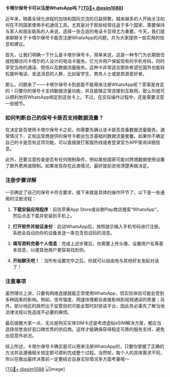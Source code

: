 **卡塔尔保号卡可以注册WhatsApp吗？[[TG💪+ @esim1088](https://t.me/s/esim1088)]**

近年来，随着全球化进程的加快和国际交流的日益频繁，越来越多的人开始关注如何在不同国家使用手机通信工具。尤其是对于那些经常往返于多个国家、需要保持与家人和朋友联系的人来说，选择一张合适的电话卡显得尤为重要。今天，我们就来聊聊关于卡塔尔保号卡能否注册WhatsApp的问题，并为大家提供一些实用的信息和建议。

首先，让我们明确一下什么是卡塔尔保号卡。简单来说，这是一种专门为长期居住或短期访问卡塔尔的人设计的电话卡服务。它允许用户保留现有的手机号码，同时享受当地的通话、短信以及数据流量服务。这种卡非常适合那些希望在国外也能轻松接听电话、发送消息的人群，比如留学生、商务人士或是旅游爱好者。

那么，问题来了——卡塔尔保号卡到底能不能用来注册WhatsApp呢？答案是肯定的！只要你的保号卡支持数据流量功能，并且能够正常连接到互联网，那么你就可以顺利地将WhatsApp绑定到这张卡上。不过，在实际操作过程中，还是需要注意一些细节。

### 如何判断自己的保号卡是否支持数据流量？

在决定是否使用卡塔尔保号卡之前，你需要先确认该卡是否具备数据流量服务。通常情况下，正规运营商提供的保号卡都会包含基础的数据流量套餐。如果你不确定自己的卡是否有这项功能，可以直接拨打客服热线或者登录官方APP查询详细信息。

此外，还要注意检查是否有任何限制条件，例如某些国家可能对跨境数据使用设置了额外费用或限制。如果发现存在此类情况，最好提前咨询清楚再做决定。

### 注册步骤详解

一旦确定了自己的保号卡符合要求，接下来就是具体的操作环节了。以下是一些通用的注册流程：

1. **下载安装应用程序**：前往苹果App Store或谷歌Play商店搜索“WhatsApp”，然后点击下载并安装到手机上。
   
2. **打开软件并验证身份**：启动WhatsApp后，按照提示输入手机号码进行注册。系统会自动向你的设备发送一条包含验证码的消息。

3. **填写资料完善个人信息**：完成上述步骤后，你需要上传头像、设置用户名等基本信息，以便其他用户更容易找到你。

4. **开始聊天吧！**：当所有设置完毕之后，你就可以自由地与其他好友发起对话了！

### 注意事项

虽然理论上讲，只要有网络连接就能正常使用WhatsApp，但实际体验可能会受到多种因素的影响。例如，信号强度、网速快慢都会直接影响到视频通话的质量；另外，部分地区的政府出于监管目的可能会暂时封锁该平台，因此务必事先了解当地法律法规以免造成不必要的麻烦。

最后提醒大家一点，无论是购买实体SIM卡还是考虑虚拟eSIM解决方案，都应当选择信誉良好且口碑优秀的供应商。这样才能确保获得稳定可靠的服务支持，避免出现意外状况。

综上所述，卡塔尔保号卡确实是可以用来注册WhatsApp的，只要你掌握了正确的方法并且遵循相关规定即可顺利完成整个过程。当然啦，每个人的具体需求不同，所以在做出最终决策前一定要结合自身实际情况多方面考量哦～

[[TG💪+ @esim1088](https://t.me/s/esim1088) ![Image](https://i.postimg.cc/4NQfJmqS/Snipaste-2025-05-13-00-14-12.png)]